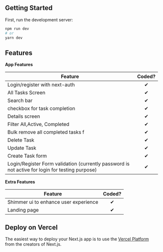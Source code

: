 ## Getting Started
First, run the development server:

```bash
npm run dev
# or
yarn dev
```
## Features

<b>App Features</b>

| Feature  |  Coded?       |
|----------|:-------------:|
| Login/register with next-auth | &#10004; | 
| All Tasks Screen | &#10004; |
| Search bar | &#10004; | 
| checkbox for task completion | &#10004; |
| Details screen | &#10004; |
| Filter All,Active, Completed | &#10004; |
| Bulk remove all completed tasks f| &#10004; | 
| Delete Task | &#10004; | 
| Update Task | &#10004; | 
| Create Task form | &#10004; | 
| Login/Register Form validation (currently password is not active for login for testing purpose) | &#10004; | 

<b>Extra Features</b>

| Feature  |  Coded?       |
|----------|:-------------:|
| Shimmer ui to enhance user experience | &#10004; | 
| Landing page | &#10004; | 

## Deploy on Vercel

The easiest way to deploy your Next.js app is to use the [Vercel Platform](https://vercel.com/new?utm_medium=default-template&filter=next.js&utm_source=create-next-app&utm_campaign=create-next-app-readme) from the creators of Next.js.
